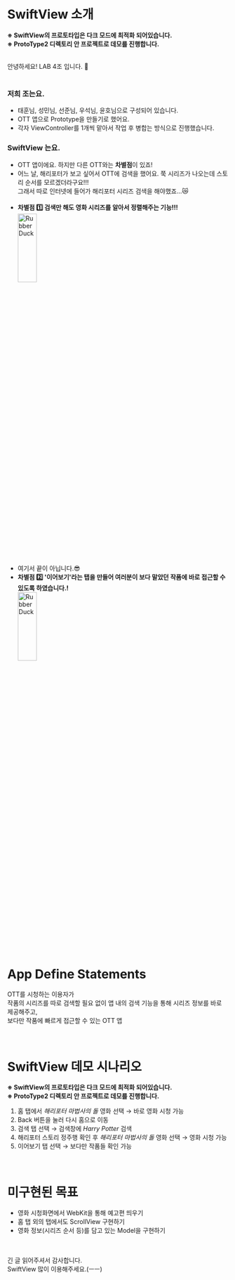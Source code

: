 # SwiftView 소개
**※ SwiftView의 프로토타입은 다크 모드에 최적화 되어있습니다.**<br>
**※ ProtoType2 디렉토리 안 프로젝트로 데모를 진행합니다.**<br><br>

안녕하세요! LAB 4조 입니다. 🙌 <br><br>

### 저희 조는요.
* 태훈님, 성민님, 선준님, 우석님, 윤호님으로 구성되어 있습니다.
* OTT 앱으로 Prototype을 만들기로 했어요.
* 각자 ViewController를 1개씩 맡아서 작업 후 병합는 방식으로 진행했습니다.<br>

### SwiftView 는요.
* OTT 앱이에요. 하지만 다른 OTT와는 **차별점**이 있죠!
* 어느 날, 해리포터가 보고 싶어서 OTT에 검색을 했어요. 쭉 시리즈가 나오는데 스토리 순서를 모르겠더라구요!!!<br>
그래서 따로 인터넷에 들어가 해리포터 시리즈 검색을 해야했죠...😿<br><br>
* **차별점 1️⃣ 검색만 해도 영화 시리즈를 알아서 정렬해주는 기능!!!**<br>
<img src="https://github.com/APP-iOS4/UIKit-Prototype-LAB4/assets/72730841/062a3b35-4a8f-4543-94c2-ee75006631f1" width="30%" height="20%" title="px(픽셀) 크기 설정" alt="RubberDuck"></img><br><br>
* 여기서 끝이 아닙니다.😎
* **차별점 2️⃣ '이어보기'라는 탭을 만들어 여러분이 보다 말았던 작품에 바로 접근할 수 있도록 하였습니다.!**<br>
<img src="https://github.com/APP-iOS4/UIKit-Prototype-LAB4/assets/72730841/257b9496-82c7-411a-8362-a07dec9d1d82" width="30%" height="20%" title="px(픽셀) 크기 설정" alt="RubberDuck"></img><br><br><br>

# App Define Statements
OTT를 시청하는 이용자가<br>
작품의 시리즈를 따로 검색할 필요 없이 앱 내의 검색 기능을 통해 시리즈 정보를 바로 제공해주고,<br>
보다만 작품에 빠르게 접근할 수 있는 OTT 앱<br><br><br>

# SwiftView 데모 시나리오
**※ SwiftView의 프로토타입은 다크 모드에 최적화 되어있습니다.**<br>
**※ ProtoType2 디렉토리 안 프로젝트로 데모를 진행합니다.**
1. 홈 탭에서 *해리포터 마법사의 돌* 영화 선택 → 바로 영화 시청 가능
2. Back 버튼을 눌러 다시 홈으로 이동
3. 검색 탭 선택 → 검색창에 *Harry Potter* 검색
4. 해리포터 스토리 정주행 확인 후 *해리포터 마법사의 돌* 영화 선택 → 영화 시청 가능
5. 이어보기 탭 선택 → 보다만 작품들 확인 가능<br><br><br>

# 미구현된 목표
* 영화 시청화면에서 WebKit을 통해 예고편 띄우기
* 홈 탭 외의 탭에서도 ScrollView 구현하기
* 영화 정보(시리즈 순서 등)를 담고 있는 Model을 구현하기<br><br><br>

긴 글 읽어주셔서 감사합니다.<br>
SwiftView 많이 이용해주세요.(ㅡㅡ)
